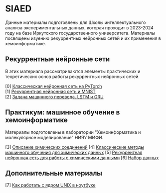 # SIAED

Данные материалы подготовлены для Школы интеллектуального анализа экспериментальных данных, которая проходит в 2023-2024 году на базе Иркутского государственного университета. 
Материалы посвящены изуению рекуррентных нейронных сетей и их применения в хемоинформатике. 

## Рекуррентные нейронные сети

В этих материала рассматриваются элементы практических и теоретических основ работы рекуррентных нейронных сетей. 

[0] [Классическая нейронная сеть на PyTorch](https://github.com/ShadarRim/SIAED/blob/main/00_%D0%9A%D0%BB%D0%B0%D1%81%D1%81%D0%B8%D1%87%D0%B5%D1%81%D0%BA%D0%B0%D1%8F_%D0%BD%D0%B5%D0%B9%D1%80%D0%BE%D0%BD%D0%BD%D0%B0%D1%8F_%D1%81%D0%B5%D1%82%D1%8C.ipynb) \
[1] [Рекуррентная нейронная сеть и MNIST](https://github.com/ShadarRim/SIAED/blob/main/01_RNN_Classif.ipynb) \
[2] [Задача машинного перевода. LSTM и GRU](https://github.com/ShadarRim/SIAED/blob/main/02_RNN_Translate_Seq_to_Seq.ipynb)

## Практикум: машинное обучение в хемоинформатике

Материалы подготовлены в лаборатории "Хемоинформатика и молекулярное моделирование" НИЯУ МИФИ.

[3] [Описание химических соединений](https://github.com/ShadarRim/SIAED/blob/main/04_Cehm_Descr.ipynb)
[4] [Классические методы машинного обучения для химических данных](https://github.com/ShadarRim/SIAED/blob/main/03_Chem_Catboost.ipynb)
[5] [Рекуррентная нейронная сеть для работы с химическими данными](https://github.com/ShadarRim/SIAED/blob/main/05_Chem%2BMolVec%2BLSTM.ipynb)
[6] [Набор данных](https://github.com/ShadarRim/SIAED/blob/main/35000.xlsx)

## Дополнительные материалы

[7] [Как работать с ядром UNIX в ноутбуке](https://github.com/ShadarRim/SIAED/blob/main/06_%D0%9A%D0%BE%D0%BC%D0%B0%D0%BD%D0%B4%D1%8B_%D0%B8_%D1%8F%D0%B4%D1%80%D0%BE_%D0%BD%D0%BE%D1%83%D1%82%D0%B1%D1%83%D0%BA%D0%B0.ipynb)
